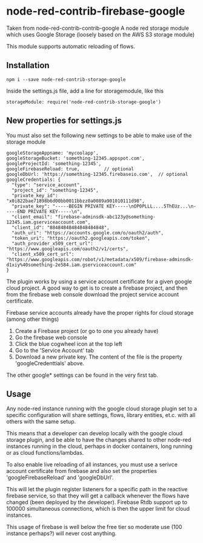 # node-red-contrib-firebase-google
Taken from node-red-contrib-contrib-google
A node red storage module which uses Google Storage  (loosely based on the AWS S3 storage module)

This module supports automatic reloading of flows.

## Installation

    npm i --save node-red-contrib-storage-google
    
Inside the settings.js file, add a line for storagemodule, like this

    storageModule: require('node-red-contrib-storage-google')

## New properties for settings.js

You must also set the following new settings to be able to make use of the storage module

    googleStorageAppname: 'mycoolapp',
    googleStorageBucket: 'something-12345.appspot.com',
    googleProjectId: 'something-12345',
    googleFirebaseReload: true,         // optional
    googleDbUrl: 'https://something-12345.firebaseio.com',  // optional
    googleCredentials: {
      "type": "service_account",
      "project_id": "something-12345",
      "private_key_id": "x0i822bae71898b6d00bb0011bbzz0a0089a901010111d98",
      "private_key": "-----BEGIN PRIVATE KEY-----\nOP0PLLL....5ThEUz...\n-----END PRIVATE KEY-----\n",
      "client_email": "firebase-adminsdk-abc123y@something-12345.iam.gserviceaccount.com",
      "client_id": "88484848484848484848",
      "auth_uri": "https://accounts.google.com/o/oauth2/auth",
      "token_uri": "https://oauth2.googleapis.com/token",
      "auth_provider_x509_cert_url": "https://www.googleapis.com/oauth2/v1/certs",
      "client_x509_cert_url": "https://www.googleapis.com/robot/v1/metadata/x509/firebase-adminsdk-d1xiy%40something-2e584.iam.gserviceaccount.com"
    }

The plugin works by using a service account certificate for a given google cloud project.
A good way to get is to create a firebase project, and then from the firebase web console download the project service account certificate.

Firebase service accounts already have the proper rights for cloud storage (among other things)

1. Create a Firebase project (or go to one you already have)
2. Go the firebase web console
3. Click the blue cogwheel icon at the top left
4. Go to the 'Service Account' tab
5. Download a new private key. The content of the file is the property 'googleCredenttials' above.

The other google* settings can be found in the very first tab. 

## Usage

Any node-red instance running with the google cloud storage plugin set to a specific configuration will
share settings, flows, library entities, et.c. with all others with the same setup.

This means that a developer can develop locally with the google cloud storage plugin, and be able to have the changes shared to other node-red instances
running in the cloud, perhaps in docker containers, long running or as cloud functions/lambdas.

To also enable live reloading of all instances, you must use a serivce account certificate from firebase and also set
the properties 'googleFirebaseReload' and 'googleDbUrl'.

This will let the plugin register listeners for a specific path in the reactive firebase service, so that they will get a callback whenever 
the flows have changed (been deployed by the developer). Firebase Rtdb support up to 100000 simultaneous connections, which is then the upper limit for cloud instances.

This usage of firebase is well below the free tier so moderate use (100 instance perhaps?) will never cost anything.
 
 
